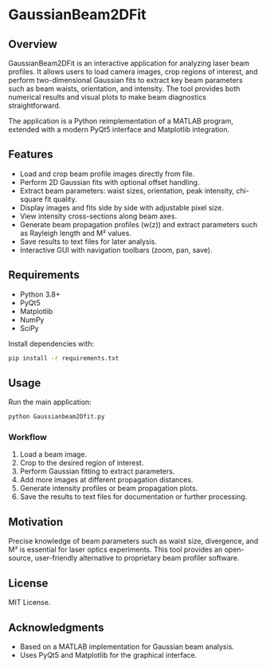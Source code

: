# GaussianBeam2DFit

## Overview
GaussianBeam2DFit is an interactive application for analyzing laser beam profiles. It allows users to load camera images, crop regions of interest, and perform two-dimensional Gaussian fits to extract key beam parameters such as beam waists, orientation, and intensity. The tool provides both numerical results and visual plots to make beam diagnostics straightforward.

The application is a Python reimplementation of a MATLAB program, extended with a modern PyQt5 interface and Matplotlib integration.

## Features
- Load and crop beam profile images directly from file.  
- Perform 2D Gaussian fits with optional offset handling.  
- Extract beam parameters: waist sizes, orientation, peak intensity, chi-square fit quality.  
- Display images and fits side by side with adjustable pixel size.  
- View intensity cross-sections along beam axes.  
- Generate beam propagation profiles (w(z)) and extract parameters such as Rayleigh length and M² values.  
- Save results to text files for later analysis.  
- Interactive GUI with navigation toolbars (zoom, pan, save).  

## Requirements
- Python 3.8+  
- PyQt5  
- Matplotlib  
- NumPy  
- SciPy  

Install dependencies with:
```bash
pip install -r requirements.txt
```

## Usage
Run the main application:
```bash
python Gaussianbeam2Dfit.py
```

### Workflow
1. Load a beam image.  
2. Crop to the desired region of interest.  
3. Perform Gaussian fitting to extract parameters.  
4. Add more images at different propagation distances.  
5. Generate intensity profiles or beam propagation plots.  
6. Save the results to text files for documentation or further processing.  

## Motivation
Precise knowledge of beam parameters such as waist size, divergence, and M² is essential for laser optics experiments. This tool provides an open-source, user-friendly alternative to proprietary beam profiler software.

## License
MIT License.  

## Acknowledgments
- Based on a MATLAB implementation for Gaussian beam analysis.  
- Uses PyQt5 and Matplotlib for the graphical interface.  

